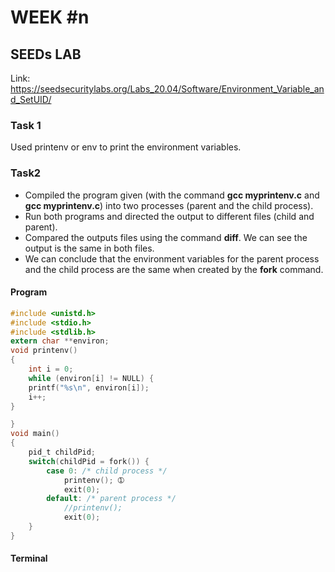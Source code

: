 # WEEK #n

## SEEDs LAB

Link: https://seedsecuritylabs.org/Labs_20.04/Software/Environment_Variable_and_SetUID/

### Task 1
Used printenv or env to print the environment variables.

### Task2
- Compiled the program given (with the command **gcc myprintenv.c** and **gcc myprintenv.c**) into two processes (parent and the child process).
- Run both programs and directed the output to different files (child and parent).
- Compared the outputs files using the command **diff**. We can see the output is the same in both files.
- We can conclude that the environment variables for the parent process and the child process are the same when created by the **fork** command.

#### Program

``` c
#include <unistd.h>
#include <stdio.h>
#include <stdlib.h>
extern char **environ;
void printenv()
{
    int i = 0;
    while (environ[i] != NULL) {
    printf("%s\n", environ[i]);
    i++;
}

}
void main()
{
    pid_t childPid;
    switch(childPid = fork()) {
        case 0: /* child process */
            printenv(); ➀
            exit(0);
        default: /* parent process */
            //printenv();
            exit(0);
    }
}
```

#### Terminal
